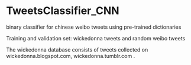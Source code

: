 # TweetsClassifier_CNN

binary classifier for chinese weibo tweets using pre-trained dictionaries

Training and validation set: wickedonna tweets and random weibo tweets

The wickedonna database consists of tweets collected on wickedonna.blogspot.com, wickedonna.tumblr.com .
